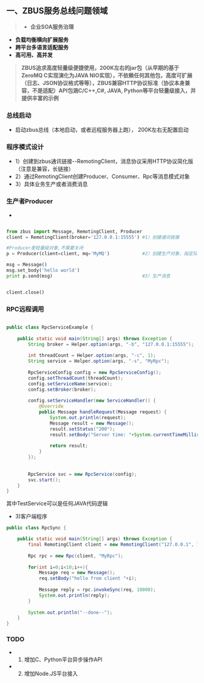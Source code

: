 ## 一、ZBUS服务总线问题领域
> * **企业SOA服务治理**
* **负载均衡横向扩展服务**
* **跨平台多语言适配服务**
* **高可用、高并发**

> **ZBUS追求高度轻量级便捷使用，200K左右的jar包（从早期的基于ZeroMQ C实现演化为JAVA NIO实现），不依赖任何其他包，高度可扩展（日志、JSON协议格式等等），ZBUS兼容HTTP协议标准（协议本身兼容，不是适配）API包涵C/C++,C#, JAVA, Python等平台轻量级接入，并提供丰富的示例**

### **总线启动**
* 启动zbus总线（本地启动，或者远程服务器上跑）， 200K左右无配置启动

### **程序模式设计**
* 1）创建到zbus通讯链接--RemotingClient，消息协议采用HTTP协议简化版（注意是兼容，长链接）
* 2）通过RemotingClient创建Producer、Consumer、Rpc等消息模式对象
* 3）具体业务生产或者消费消息

### **生产者Producer**
* 
```python

from zbus import Message, RemotingClient, Producer
client = RemotingClient(broker='127.0.0.1:15555') #1）创建通讯链接

#Producer是轻量级对象,不需要关闭
p = Producer(client=client, mq='MyMQ')            #2）创建生产对象，指定队列

msg = Message()    
msg.set_body('hello world') 
print p.send(msg)                                 #3）生产消息


client.close()                 
```


### **RPC远程调用**

```java

public class RpcServiceExample {
	
	public static void main(String[] args) throws Exception {  
		String broker = Helper.option(args, "-b", "127.0.0.1:15555"); 
		
		int threadCount = Helper.option(args, "-c", 1);
		String service = Helper.option(args, "-s", "MyRpc");
		
		RpcServiceConfig config = new RpcServiceConfig();
		config.setThreadCount(threadCount); 
		config.setServiceName(service);
		config.setBroker(broker); 
		
		config.setServiceHandler(new ServiceHandler() { 
			@Override
			public Message handleRequest(Message request) { 
				System.out.println(request);
				Message result = new Message();
				result.setStatus("200");
				result.setBody("Server time: "+System.currentTimeMillis());
				
				return result;
			}
		});
	
		
		RpcService svc = new RpcService(config);
		svc.start();  
	} 
}
```
其中TestService可以是任何JAVA代码逻辑

* 3)客户端程序
```java
public class RpcSync {

	public static void main(String[] args) throws Exception {  
		final RemotingClient client = new RemotingClient("127.0.0.1", 15555);
		
		Rpc rpc = new Rpc(client, "MyRpc");  
		
		for(int i=0;i<10;i++){
			Message req = new Message(); 
			req.setBody("hello from client "+i); 
			
			Message reply = rpc.invokeSync(req, 10000); 
			System.out.println(reply);
		}
		
		System.out.println("--done--");
	}
}
```

### **TODO**
* 1) 增加C、Python平台异步操作API
* 2) 增加Node.JS平台接入


